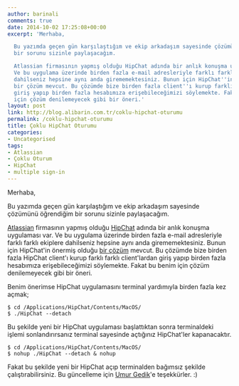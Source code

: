 ```yaml
---
author: barinali
comments: true
date: 2014-10-02 17:25:08+00:00
excerpt: 'Merhaba,

  Bu yazımda geçen gün karşılaştığım ve ekip arkadaşım sayesinde çözümünü öğrendiğim
  bir sorunu sizinle paylaşacağım.

  Atlassian firmasının yapmış olduğu HipChat adında bir anlık konuşma uygulaması var.
  Ve bu uygulama üzerinde birden fazla e-mail adresleriyle farklı farklı ekiplere
  dahilseniz hepsine aynı anda girememektesiniz. Bunun için HipChat''in önermiş olduğu
  bir çözüm mevcut. Bu çözümde bize birden fazla client''ı kurup farklı farklı client''lardan
  giriş yapıp birden fazla hesabımıza erişebileceğimizi söylemekte. Fakat bu benim
  için çözüm denilemeyecek gibi bir öneri.'
layout: post
link: http://blog.alibarin.com.tr/coklu-hipchat-oturumu
permalink: /coklu-hipchat-oturumu
title: Çoklu HipChat Oturumu
categories:
- Uncategorised
tags:
- Atlassian
- Çoklu Oturum
- HipChat
- multiple sign-in
---
```


Merhaba,

Bu yazımda geçen gün karşılaştığım ve ekip arkadaşım sayesinde çözümünü öğrendiğim bir sorunu sizinle paylaşacağım.

[Atlassian](https://www.atlassian.com) firmasının yapmış olduğu [HipChat](https://hipchat.com) adında bir anlık konuşma uygulaması var. Ve bu uygulama üzerinde birden fazla e-mail adresleriyle farklı farklı ekiplere dahilseniz hepsine aynı anda girememektesiniz. Bunun için HipChat'in önermiş olduğu [bir çözüm](http://help.hipchat.com/knowledgebase/articles/64418-how-do-i-sign-in-to-multiple-accounts) mevcut. Bu çözümde bize birden fazla HipChat client'ı kurup farklı farklı client'lardan giriş yapıp birden fazla hesabımıza erişebileceğimizi söylemekte. Fakat bu benim için çözüm denilemeyecek gibi bir öneri.

Benim önerimse HipChat uygulamasını terminal yardımıyla birden fazla kez açmak;


    $ cd /Applications/HipChat/Contents/MacOS/
    $ ./HipChat --detach


Bu şekilde yeni bir HipChat uygulaması başlattıktan sonra terminaldeki işlemi sonlandırırsanız terminal sayesinde açtığınız HipChat'ler kapanacaktır.


    $ cd /Applications/HipChat/Contents/MacOS/
    $ nohup ./HipChat --detach & nohup


Fakat bu şekilde yeni bir HipChat açıp terminalden bağımsız şekilde çalıştırabilirsiniz. Bu güncelleme için [Umur Gedik](https://github.com/umurgdk)'e teşekkürler. :)
